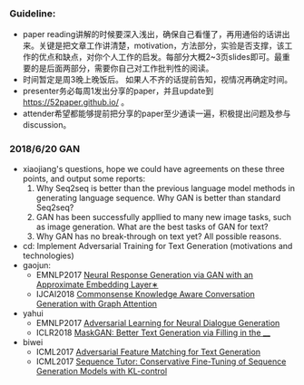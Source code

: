 ### Guideline:
- paper reading讲解的时候要深入浅出，确保自己看懂了，再用通俗的话讲出来。关键是把文章工作讲清楚，motivation，方法部分，实验是否支撑，该工作的优点和缺点，对你个人工作的启发。每部分大概2~3页slides即可。最重要的是后面两部分，需要你自己对工作批判性的阅读。
- 时间暂定是周3晚上晚饭后。 如果人不齐的话提前告知，视情况再确定时间。
- presenter务必每周1发出分享的paper，并且update到 https://52paper.github.io/ 。
- attender希望都能够提前把分享的paper至少通读一遍，积极提出问题及参与discussion。

### 2018/6/20 GAN
- xiaojiang's questions, hope we could have agreements on these three points, and output some reports:
  1. Why Seq2seq is better than the previous language model methods in generating language sequence. Why GAN is better than standard Seq2seq?
  2. GAN has been successfully appllied to many new image tasks, such as image generation. What are the best tasks of GAN for text?
  3. Why GAN has no break-through on text yet? All possible reasons.
- cd: Implement Adversarial Training for Text Generation (motivations and technologies)
- gaojun: 
  - EMNLP2017 [Neural Response Generation via GAN with an Approximate Embedding Layer∗](http://aclweb.org/anthology/D17-1065)
  - IJCAI2018 [Commonsense Knowledge Aware Conversation Generation with Graph Attention](http://coai.cs.tsinghua.edu.cn/hml/media/files/2018_commonsense_ZhouHao_3_TYVQ7Iq.pdf)
- yahui
  - EMNLP2017 [Adversarial Learning for Neural Dialogue Generation](https://nlp.stanford.edu/pubs/li2017adversarial.pdf)
  - ICLR2018 [MaskGAN: Better Text Generation via Filling in the __ ](https://arxiv.org/pdf/1801.07736.pdf)
- biwei 
  - ICML2017 [Adversarial Feature Matching for Text Generation](https://arxiv.org/pdf/1706.03850.pdf)
  - ICML2017 [Sequence Tutor: Conservative Fine-Tuning of Sequence Generation Models with KL-control](https://arxiv.org/abs/1611.02796)
